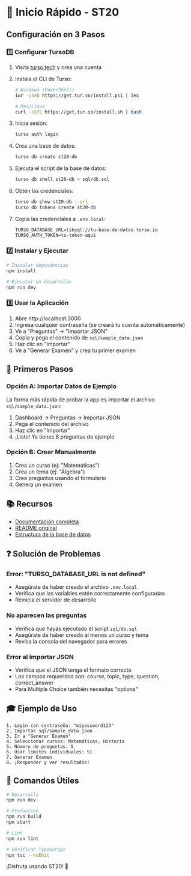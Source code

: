 # 🚀 Inicio Rápido - ST20

## Configuración en 3 Pasos

### 1️⃣ Configurar TursoDB

1. Visita [turso.tech](https://turso.tech) y crea una cuenta
2. Instala el CLI de Turso:
   ```bash
   # Windows (PowerShell)
   iwr -useb https://get.tur.so/install.ps1 | iex
   
   # Mac/Linux
   curl -sSfL https://get.tur.so/install.sh | bash
   ```

3. Inicia sesión:
   ```bash
   turso auth login
   ```

4. Crea una base de datos:
   ```bash
   turso db create st20-db
   ```

5. Ejecuta el script de la base de datos:
   ```bash
   turso db shell st20-db < sql/db.sql
   ```

6. Obtén las credenciales:
   ```bash
   turso db show st20-db --url
   turso db tokens create st20-db
   ```

7. Copia las credenciales a `.env.local`:
   ```env
   TURSO_DATABASE_URL=libsql://tu-base-de-datos.turso.io
   TURSO_AUTH_TOKEN=tu-token-aqui
   ```

### 2️⃣ Instalar y Ejecutar

```bash
# Instalar dependencias
npm install

# Ejecutar en desarrollo
npm run dev
```

### 3️⃣ Usar la Aplicación

1. Abre http://localhost:3000
2. Ingresa cualquier contraseña (se creará tu cuenta automáticamente)
3. Ve a "Preguntas" → "Importar JSON"
4. Copia y pega el contenido de `sql/sample_data.json`
5. Haz clic en "Importar"
6. Ve a "Generar Examen" y crea tu primer examen

## 🎯 Primeros Pasos

### Opción A: Importar Datos de Ejemplo
La forma más rápida de probar la app es importar el archivo `sql/sample_data.json`:

1. Dashboard → Preguntas → Importar JSON
2. Pega el contenido del archivo
3. Haz clic en "Importar"
4. ¡Listo! Ya tienes 8 preguntas de ejemplo

### Opción B: Crear Manualmente
1. Crea un curso (ej: "Matemáticas")
2. Crea un tema (ej: "Álgebra")
3. Crea preguntas usando el formulario
4. Genera un examen

## 📚 Recursos

- [Documentación completa](./IMPLEMENTATION.md)
- [README original](./README.md)
- [Estructura de la base de datos](./sql/db.sql)

## ❓ Solución de Problemas

### Error: "TURSO_DATABASE_URL is not defined"
- Asegúrate de haber creado el archivo `.env.local`
- Verifica que las variables estén correctamente configuradas
- Reinicia el servidor de desarrollo

### No aparecen las preguntas
- Verifica que hayas ejecutado el script `sql/db.sql`
- Asegúrate de haber creado al menos un curso y tema
- Revisa la consola del navegador para errores

### Error al importar JSON
- Verifica que el JSON tenga el formato correcto
- Los campos requeridos son: course, topic, type, question, correct_answer
- Para Multiple Choice también necesitas "options"

## 🎓 Ejemplo de Uso

```
1. Login con contraseña: "mipassword123"
2. Importar sql/sample_data.json
3. Ir a "Generar Examen"
4. Seleccionar cursos: Matemáticas, Historia
5. Número de preguntas: 5
6. Usar límites individuales: Sí
7. Generar Examen
8. ¡Responder y ver resultados!
```

## 🔧 Comandos Útiles

```bash
# Desarrollo
npm run dev

# Producción
npm run build
npm start

# Lint
npm run lint

# Verificar TypeScript
npx tsc --noEmit
```

¡Disfruta usando ST20! 🎉
